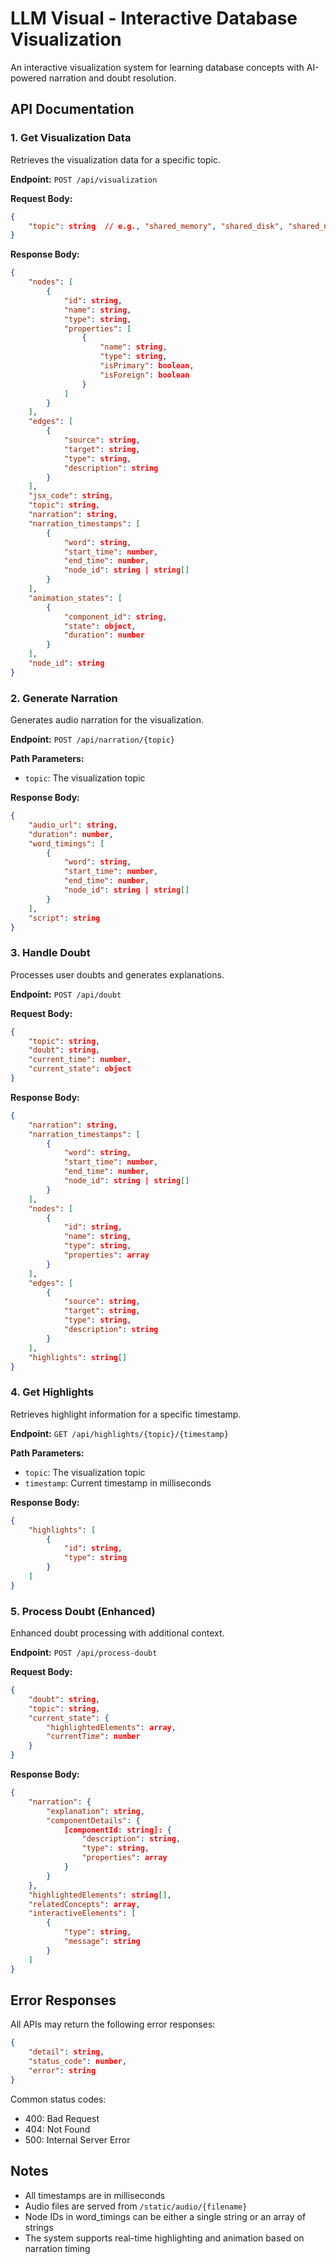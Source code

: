 # LLM Visual - Interactive Database Visualization

An interactive visualization system for learning database concepts with AI-powered narration and doubt resolution.

## API Documentation

### 1. Get Visualization Data
Retrieves the visualization data for a specific topic.

**Endpoint:** `POST /api/visualization`

**Request Body:**
```json
{
    "topic": string  // e.g., "shared_memory", "shared_disk", "shared_nothing"
}
```

**Response Body:**
```json
{
    "nodes": [
        {
            "id": string,
            "name": string,
            "type": string,
            "properties": [
                {
                    "name": string,
                    "type": string,
                    "isPrimary": boolean,
                    "isForeign": boolean
                }
            ]
        }
    ],
    "edges": [
        {
            "source": string,
            "target": string,
            "type": string,
            "description": string
        }
    ],
    "jsx_code": string,
    "topic": string,
    "narration": string,
    "narration_timestamps": [
        {
            "word": string,
            "start_time": number,
            "end_time": number,
            "node_id": string | string[]
        }
    ],
    "animation_states": [
        {
            "component_id": string,
            "state": object,
            "duration": number
        }
    ],
    "node_id": string
}
```

### 2. Generate Narration
Generates audio narration for the visualization.

**Endpoint:** `POST /api/narration/{topic}`

**Path Parameters:**
- `topic`: The visualization topic

**Response Body:**
```json
{
    "audio_url": string,
    "duration": number,
    "word_timings": [
        {
            "word": string,
            "start_time": number,
            "end_time": number,
            "node_id": string | string[]
        }
    ],
    "script": string
}
```

### 3. Handle Doubt
Processes user doubts and generates explanations.

**Endpoint:** `POST /api/doubt`

**Request Body:**
```json
{
    "topic": string,
    "doubt": string,
    "current_time": number,
    "current_state": object
}
```

**Response Body:**
```json
{
    "narration": string,
    "narration_timestamps": [
        {
            "word": string,
            "start_time": number,
            "end_time": number,
            "node_id": string | string[]
        }
    ],
    "nodes": [
        {
            "id": string,
            "name": string,
            "type": string,
            "properties": array
        }
    ],
    "edges": [
        {
            "source": string,
            "target": string,
            "type": string,
            "description": string
        }
    ],
    "highlights": string[]
}
```

### 4. Get Highlights
Retrieves highlight information for a specific timestamp.

**Endpoint:** `GET /api/highlights/{topic}/{timestamp}`

**Path Parameters:**
- `topic`: The visualization topic
- `timestamp`: Current timestamp in milliseconds

**Response Body:**
```json
{
    "highlights": [
        {
            "id": string,
            "type": string
        }
    ]
}
```

### 5. Process Doubt (Enhanced)
Enhanced doubt processing with additional context.

**Endpoint:** `POST /api/process-doubt`

**Request Body:**
```json
{
    "doubt": string,
    "topic": string,
    "current_state": {
        "highlightedElements": array,
        "currentTime": number
    }
}
```

**Response Body:**
```json
{
    "narration": {
        "explanation": string,
        "componentDetails": {
            [componentId: string]: {
                "description": string,
                "type": string,
                "properties": array
            }
        }
    },
    "highlightedElements": string[],
    "relatedConcepts": array,
    "interactiveElements": [
        {
            "type": string,
            "message": string
        }
    ]
}
```

## Error Responses
All APIs may return the following error responses:

```json
{
    "detail": string,
    "status_code": number,
    "error": string
}
```

Common status codes:
- 400: Bad Request
- 404: Not Found
- 500: Internal Server Error

## Notes
- All timestamps are in milliseconds
- Audio files are served from `/static/audio/{filename}`
- Node IDs in word_timings can be either a single string or an array of strings
- The system supports real-time highlighting and animation based on narration timing

